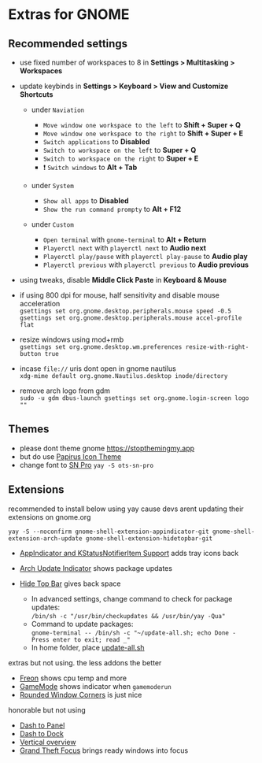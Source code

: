 # Extras for GNOME

## Recommended settings

-   use fixed number of workspaces to 8 in **Settings > Multitasking > Workspaces**

-   update keybinds in **Settings > Keyboard > View and Customize Shortcuts**

    -   under `Naviation`

        -   `Move window one workspace to the left` to **Shift + Super + Q**
        -   `Move window one workspace to the right` to **Shift + Super + E**
        -   `Switch applications` to **Disabled**
        -   `Switch to workspace on the left` to **Super + Q**
        -   `Switch to workspace on the right` to **Super + E**
        -   ❗ `Switch windows` to **Alt + Tab**

    -   under `System`

        -   `Show all apps` to **Disabled**
        -   `Show the run command prompty` to **Alt + F12**

    -   under `Custom`
        -   `Open terminal` with `gnome-terminal` to **Alt + Return**
        -   `Playerctl next` with `playerctl next` to **Audio next**
        -   `Playerctl play/pause` with `playerctl play-pause` to **Audio play**
        -   `Playerctl previous` with `playerctl previous` to **Audio previous**

-   using tweaks, disable **Middle Click Paste** in **Keyboard & Mouse**

-   if using 800 dpi for mouse, half sensitivity and disable mouse acceleration<br>
    `gsettings set org.gnome.desktop.peripherals.mouse speed -0.5`<br>
    `gsettings set org.gnome.desktop.peripherals.mouse accel-profile flat`

-   resize windows using mod+rmb<br>
    `gsettings set org.gnome.desktop.wm.preferences resize-with-right-button true`

-   incase `file://` uris dont open in gnome nautilus<br>
    `xdg-mime default org.gnome.Nautilus.desktop inode/directory`

-   remove arch logo from gdm<br>
    `sudo -u gdm dbus-launch gsettings set org.gnome.login-screen logo ""`

## Themes

-   please dont theme gnome https://stopthemingmy.app
-   but do use [Papirus Icon Theme](https://github.com/PapirusDevelopmentTeam/papirus-icon-theme)
-   change font to [SN Pro](https://supernotes.app/open-source/sn-pro/) `yay -S ots-sn-pro`

## Extensions

recommended to install below using yay cause devs arent updating their extensions on gnome.org

`yay -S --noconfirm gnome-shell-extension-appindicator-git gnome-shell-extension-arch-update gnome-shell-extension-hidetopbar-git`

-   [AppIndicator and KStatusNotifierItem Support](https://extensions.gnome.org/extension/615/appindicator-support/) adds tray icons back
-   [Arch Update Indicator](https://extensions.gnome.org/extension/1010/archlinux-updates-indicator/) shows package updates
-   [Hide Top Bar](https://extensions.gnome.org/extension/545/hide-top-bar/) gives back space

    -   In advanced settings, change command to check for package updates:<br>
        `/bin/sh -c "/usr/bin/checkupdates && /usr/bin/yay -Qua"`
    -   Command to update packages:<br>
        `gnome-terminal -- /bin/sh -c "~/update-all.sh; echo Done - Press enter to exit; read _"`
    -   In home folder, place [update-all.sh](https://raw.githubusercontent.com/makidoll/dots/main/other/update-all.sh)

extras but not using. the less addons the better

-   [Freon](https://extensions.gnome.org/extension/841/freon/) shows cpu temp and more
-   [GameMode](https://extensions.gnome.org/extension/1852/gamemode/) shows indicator when `gamemoderun`
-   [Rounded Window Corners](https://extensions.gnome.org/extension/5237/rounded-window-corners/) is just nice

honorable but not using

-   [Dash to Panel](https://extensions.gnome.org/extension/1160/dash-to-panel/)
-   [Dash to Dock](https://extensions.gnome.org/extension/307/dash-to-dock/)
-   [Vertical overview](https://extensions.gnome.org/extension/4144/vertical-overview/)
-   [Grand Theft Focus](https://extensions.gnome.org/extension/5410/grand-theft-focus/) brings ready windows into focus
